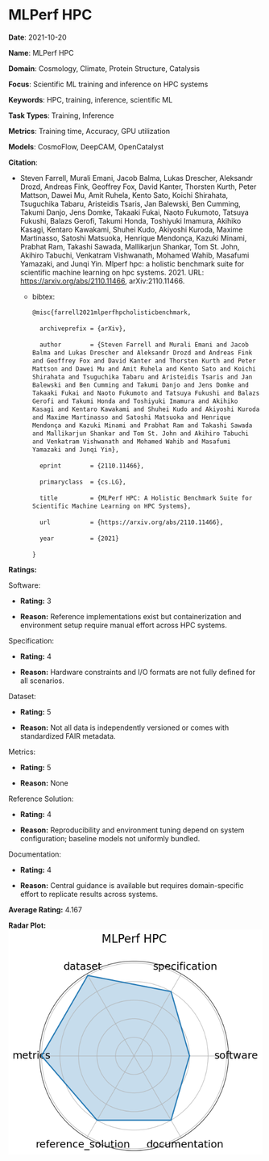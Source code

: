 # MLPerf HPC


**Date**: 2021-10-20


**Name**: MLPerf HPC


**Domain**: Cosmology, Climate, Protein Structure, Catalysis


**Focus**: Scientific ML training and inference on HPC systems


**Keywords**: HPC, training, inference, scientific ML


**Task Types**: Training, Inference


**Metrics**: Training time, Accuracy, GPU utilization


**Models**: CosmoFlow, DeepCAM, OpenCatalyst


**Citation**:


- Steven Farrell, Murali Emani, Jacob Balma, Lukas Drescher, Aleksandr Drozd, Andreas Fink, Geoffrey Fox, David Kanter, Thorsten Kurth, Peter Mattson, Dawei Mu, Amit Ruhela, Kento Sato, Koichi Shirahata, Tsuguchika Tabaru, Aristeidis Tsaris, Jan Balewski, Ben Cumming, Takumi Danjo, Jens Domke, Takaaki Fukai, Naoto Fukumoto, Tatsuya Fukushi, Balazs Gerofi, Takumi Honda, Toshiyuki Imamura, Akihiko Kasagi, Kentaro Kawakami, Shuhei Kudo, Akiyoshi Kuroda, Maxime Martinasso, Satoshi Matsuoka, Henrique Mendonça, Kazuki Minami, Prabhat Ram, Takashi Sawada, Mallikarjun Shankar, Tom St. John, Akihiro Tabuchi, Venkatram Vishwanath, Mohamed Wahib, Masafumi Yamazaki, and Junqi Yin. Mlperf hpc: a holistic benchmark suite for scientific machine learning on hpc systems. 2021. URL: https://arxiv.org/abs/2110.11466, arXiv:2110.11466.

  - bibtex:
      ```
      @misc{farrell2021mlperfhpcholisticbenchmark,

        archiveprefix = {arXiv},

        author        = {Steven Farrell and Murali Emani and Jacob Balma and Lukas Drescher and Aleksandr Drozd and Andreas Fink and Geoffrey Fox and David Kanter and Thorsten Kurth and Peter Mattson and Dawei Mu and Amit Ruhela and Kento Sato and Koichi Shirahata and Tsuguchika Tabaru and Aristeidis Tsaris and Jan Balewski and Ben Cumming and Takumi Danjo and Jens Domke and Takaaki Fukai and Naoto Fukumoto and Tatsuya Fukushi and Balazs Gerofi and Takumi Honda and Toshiyuki Imamura and Akihiko Kasagi and Kentaro Kawakami and Shuhei Kudo and Akiyoshi Kuroda and Maxime Martinasso and Satoshi Matsuoka and Henrique Mendonça and Kazuki Minami and Prabhat Ram and Takashi Sawada and Mallikarjun Shankar and Tom St. John and Akihiro Tabuchi and Venkatram Vishwanath and Mohamed Wahib and Masafumi Yamazaki and Junqi Yin},

        eprint        = {2110.11466},

        primaryclass  = {cs.LG},

        title         = {MLPerf HPC: A Holistic Benchmark Suite for Scientific Machine Learning on HPC Systems},

        url           = {https://arxiv.org/abs/2110.11466},

        year          = {2021}

      }

      ```

**Ratings:**


Software:


  - **Rating:** 3


  - **Reason:** Reference implementations exist but containerization and environment setup require manual effort across HPC systems. 


Specification:


  - **Rating:** 4


  - **Reason:** Hardware constraints and I/O formats are not fully defined for all scenarios. 


Dataset:


  - **Rating:** 5


  - **Reason:** Not all data is independently versioned or comes with standardized FAIR metadata. 


Metrics:


  - **Rating:** 5


  - **Reason:** None 


Reference Solution:


  - **Rating:** 4


  - **Reason:** Reproducibility and environment tuning depend on system configuration; baseline models not uniformly bundled. 


Documentation:


  - **Rating:** 4


  - **Reason:** Central guidance is available but requires domain-specific effort to replicate results across systems. 


**Average Rating:** 4.167


**Radar Plot:**
 ![Mlperf Hpc radar plot](../../tex/images/mlperf_hpc_radar.png)